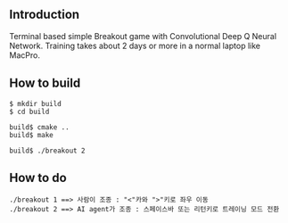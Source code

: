 ## Introduction   
    
Terminal based simple Breakout game with Convolutional Deep Q Neural Network. Training takes about 2 days or more in a normal laptop like MacPro.  
  
## How to build  

	$ mkdir build 
	$ cd build

	build$ cmake ..
	build$ make 

	build$ ./breakout 2
  
## How to do  
  
	./breakout 1 ==> 사람이 조종 : "<"카와 ">"키로 좌우 이동
	./breakout 2 ==> AI agent가 조종 : 스페이스바 또는 리턴키로 트레이닝 모드 전환  
  
